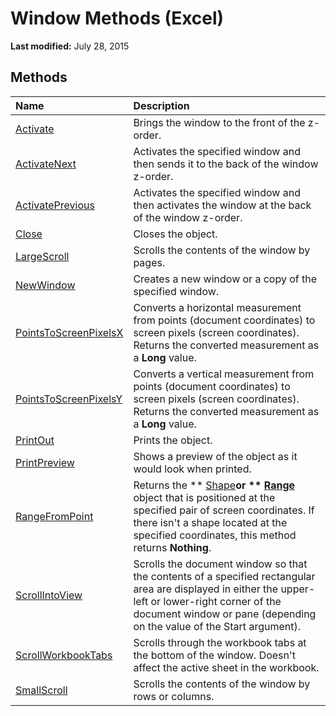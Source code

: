
# Window Methods (Excel)

 **Last modified:** July 28, 2015


## Methods



|**Name**|**Description**|
|:-----|:-----|
| [Activate](7e0fdc4e-6399-62a8-f706-1653eb9217a2.md)|Brings the window to the front of the z-order. |
| [ActivateNext](eeef1ef2-b1c5-6618-1f66-827bc64e2033.md)|Activates the specified window and then sends it to the back of the window z-order.|
| [ActivatePrevious](5f244c28-ec32-7f28-cf0a-075f8a2d014d.md)|Activates the specified window and then activates the window at the back of the window z-order.|
| [Close](59772b1d-823e-70d6-97d7-a5ddb44abdcc.md)|Closes the object.|
| [LargeScroll](f3d74426-ece5-559f-c8c2-c356eb532217.md)|Scrolls the contents of the window by pages.|
| [NewWindow](e9891c74-e2c7-8e33-a1b8-85ec76ee75be.md)|Creates a new window or a copy of the specified window.|
| [PointsToScreenPixelsX](b637ae59-30fe-a5cd-2c0d-d9cb63c77d84.md)|Converts a horizontal measurement from points (document coordinates) to screen pixels (screen coordinates). Returns the converted measurement as a  **Long** value.|
| [PointsToScreenPixelsY](ec25e6d4-22c1-2444-9582-37187901ae02.md)|Converts a vertical measurement from points (document coordinates) to screen pixels (screen coordinates). Returns the converted measurement as a  **Long** value.|
| [PrintOut](735b2bc4-ff5b-13b8-6223-f71fc55e339e.md)|Prints the object.|
| [PrintPreview](d38dacd1-6281-0c58-75bf-9bd87eaf2fe8.md)|Shows a preview of the object as it would look when printed.|
| [RangeFromPoint](ece6172d-013d-5175-55e3-4968947d9e4e.md)|Returns the  ** [Shape](8f01fcd1-b7d9-5216-2de5-40fb6648a403.md)**or  ** [Range](b8207778-0dcc-4570-1234-f130532cc8cd.md)** object that is positioned at the specified pair of screen coordinates. If there isn't a shape located at the specified coordinates, this method returns **Nothing**.|
| [ScrollIntoView](8d516288-90b2-b080-b909-fd49d10f0f5a.md)|Scrolls the document window so that the contents of a specified rectangular area are displayed in either the upper-left or lower-right corner of the document window or pane (depending on the value of the Start argument).|
| [ScrollWorkbookTabs](5c7c4d74-f125-d67e-2196-14a740afe947.md)|Scrolls through the workbook tabs at the bottom of the window. Doesn't affect the active sheet in the workbook.|
| [SmallScroll](dcf1fdeb-36ab-06ed-a9fc-5b2bbaecc457.md)|Scrolls the contents of the window by rows or columns.|
